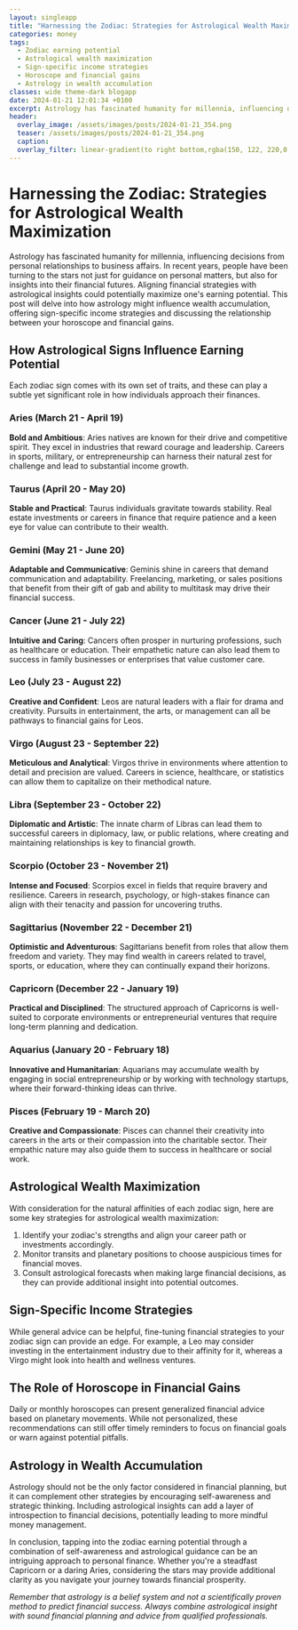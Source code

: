 ```yaml
---
layout: singleapp
title: "Harnessing the Zodiac: Strategies for Astrological Wealth Maximization"
categories: money
tags:
  - Zodiac earning potential
  - Astrological wealth maximization
  - Sign-specific income strategies
  - Horoscope and financial gains
  - Astrology in wealth accumulation
classes: wide theme-dark blogapp
date: 2024-01-21 12:01:34 +0100
excerpt: Astrology has fascinated humanity for millennia, influencing decisions from personal relationships to business affairs.
header:
  overlay_image: /assets/images/posts/2024-01-21_354.png
  teaser: /assets/images/posts/2024-01-21_354.png
  caption: 
  overlay_filter: linear-gradient(to right bottom,rgba(150, 122, 220,0.8), rgba(255,245,208,0.5))
---
```

# Harnessing the Zodiac: Strategies for Astrological Wealth Maximization

Astrology has fascinated humanity for millennia, influencing decisions from personal relationships to business affairs. In recent years, people have been turning to the stars not just for guidance on personal matters, but also for insights into their financial futures. Aligning financial strategies with astrological insights could potentially maximize one's earning potential. This post will delve into how astrology might influence wealth accumulation, offering sign-specific income strategies and discussing the relationship between your horoscope and financial gains.

## How Astrological Signs Influence Earning Potential

Each zodiac sign comes with its own set of traits, and these can play a subtle yet significant role in how individuals approach their finances.

### Aries (March 21 - April 19)
**Bold and Ambitious**: Aries natives are known for their drive and competitive spirit. They excel in industries that reward courage and leadership. Careers in sports, military, or entrepreneurship can harness their natural zest for challenge and lead to substantial income growth.

### Taurus (April 20 - May 20)
**Stable and Practical**: Taurus individuals gravitate towards stability. Real estate investments or careers in finance that require patience and a keen eye for value can contribute to their wealth.

### Gemini (May 21 - June 20)
**Adaptable and Communicative**: Geminis shine in careers that demand communication and adaptability. Freelancing, marketing, or sales positions that benefit from their gift of gab and ability to multitask may drive their financial success.

### Cancer (June 21 - July 22)
**Intuitive and Caring**: Cancers often prosper in nurturing professions, such as healthcare or education. Their empathetic nature can also lead them to success in family businesses or enterprises that value customer care.

### Leo (July 23 - August 22)
**Creative and Confident**: Leos are natural leaders with a flair for drama and creativity. Pursuits in entertainment, the arts, or management can all be pathways to financial gains for Leos.

### Virgo (August 23 - September 22)
**Meticulous and Analytical**: Virgos thrive in environments where attention to detail and precision are valued. Careers in science, healthcare, or statistics can allow them to capitalize on their methodical nature.

### Libra (September 23 - October 22)
**Diplomatic and Artistic**: The innate charm of Libras can lead them to successful careers in diplomacy, law, or public relations, where creating and maintaining relationships is key to financial growth.

### Scorpio (October 23 - November 21)
**Intense and Focused**: Scorpios excel in fields that require bravery and resilience. Careers in research, psychology, or high-stakes finance can align with their tenacity and passion for uncovering truths.

### Sagittarius (November 22 - December 21)
**Optimistic and Adventurous**: Sagittarians benefit from roles that allow them freedom and variety. They may find wealth in careers related to travel, sports, or education, where they can continually expand their horizons.

### Capricorn (December 22 - January 19)
**Practical and Disciplined**: The structured approach of Capricorns is well-suited to corporate environments or entrepreneurial ventures that require long-term planning and dedication.

### Aquarius (January 20 - February 18)
**Innovative and Humanitarian**: Aquarians may accumulate wealth by engaging in social entrepreneurship or by working with technology startups, where their forward-thinking ideas can thrive.

### Pisces (February 19 - March 20)
**Creative and Compassionate**: Pisces can channel their creativity into careers in the arts or their compassion into the charitable sector. Their empathic nature may also guide them to success in healthcare or social work.

## Astrological Wealth Maximization

With consideration for the natural affinities of each zodiac sign, here are some key strategies for astrological wealth maximization:

1. Identify your zodiac's strengths and align your career path or investments accordingly.
2. Monitor transits and planetary positions to choose auspicious times for financial moves.
3. Consult astrological forecasts when making large financial decisions, as they can provide additional insight into potential outcomes.

## Sign-Specific Income Strategies

While general advice can be helpful, fine-tuning financial strategies to your zodiac sign can provide an edge. For example, a Leo may consider investing in the entertainment industry due to their affinity for it, whereas a Virgo might look into health and wellness ventures.

## The Role of Horoscope in Financial Gains

Daily or monthly horoscopes can present generalized financial advice based on planetary movements. While not personalized, these recommendations can still offer timely reminders to focus on financial goals or warn against potential pitfalls.

## Astrology in Wealth Accumulation

Astrology should not be the only factor considered in financial planning, but it can complement other strategies by encouraging self-awareness and strategic thinking. Including astrological insights can add a layer of introspection to financial decisions, potentially leading to more mindful money management.

In conclusion, tapping into the zodiac earning potential through a combination of self-awareness and astrological guidance can be an intriguing approach to personal finance. Whether you're a steadfast Capricorn or a daring Aries, considering the stars may provide additional clarity as you navigate your journey towards financial prosperity.

*Remember that astrology is a belief system and not a scientifically proven method to predict financial success. Always combine astrological insight with sound financial planning and advice from qualified professionals.*